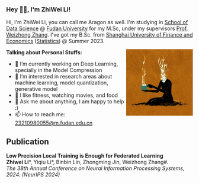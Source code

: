 ### Hey 👋🏽, I'm ZhiWei Li!

Hi, I'm ZhiWei Li, you can call me Aragon as well. I'm studying in [School of Data Science](https://sds.fudan.edu.cn/) @ [Fudan University](https://www.fudan.edu.cn/) for my M.Sc, under my supervisors [Prof. Weizhong Zhang](https://weizhonz.github.io/index.html). I've got my B.Sc. from [Shanghai University of Finance and Economics](https://www.sufe.edu.cn/) ([Statistics](https://ssm.sufe.edu.cn/)) @ Summer 2023. 

<img align="right" alt="GIF" src="cup.gif" width="180" height="180" />

**Talking about Personal Stuffs:**

- 🌱 I’m currently working on Deep Learning, specially in the Model Compression
- 👀 I’m interested in research areas about machine learning, model quantization, generative model
- 🎱 I like fitness, watching movies, and food 
- 💬 Ask me about anything, I am happy to help :)
- 📫 How to reach me: 23210980055@m.fudan.edu.cn


## Publication

**Low Precision Local Training is Enough for Federated Learning**  
**Zhiwei Li**\*, Yiqiu Li\*, Binbin Lin, Zhongming Jin, Weizhong Zhang#.  
*The 38th Annual Conference on Neural Information Processing Systems, 2024. (NeurIPS 2024)*
